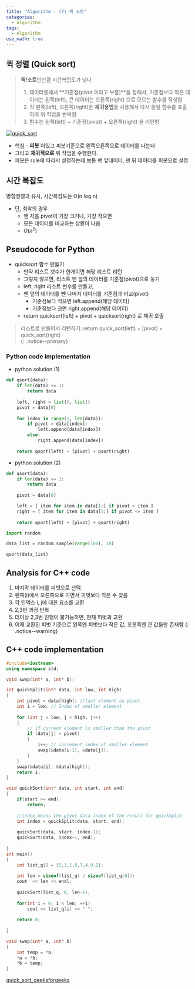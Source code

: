 ```yaml
---
title: "Algorithm - (7) 퀵 소트"
categories:
  - Algorithm
tags:
  - Algorithm
use_math: true
---
```


## 퀵 정렬 (Quick sort)  
> **퀵!소트**인만큼 시간복잡도가 낮다    
> 1. 데이터중에서 **기준점(pivot 이라고 부름)**을 정해서, 기준점보다 작은 데이터는 왼쪽(left), 큰 데이터는 오른쪽(right) 으로 모으는 함수를 작성함  
> 2. 각 왼쪽(left), 오른쪽(right)은 **재귀용법**을 사용해서 다시 동일 함수를 호출하여 위 작업을 반복함  
> 3. 함수는 왼쪽(left) + 기준점(pivot) + 오른쪽(right) 을 리턴함  


[![quick_sort](https://upload.wikimedia.org/wikipedia/commons/thumb/a/af/Quicksort-diagram.svg/800px-Quicksort-diagram.svg.png)](https://en.wikipedia.org/wiki/Quicksort)



* 핵심 - **피봇** 이있고 피봇기준으로 왼쪽오른쪽으로 데이터를 나눈다    
* 그리고 **재귀적으로** 위 작업을 수행한다.  
* 피봇은 rule에 따라서 설정하는데 보통 맨 앞데이터, 맨 뒤 데이터를 피봇으로 설정  


## 시간 복잡도

병합정렬과 유사, 시간복잡도는 O(n log n)  
  - 단, 최악의 경우   
    - 맨 처음 pivot이 가장 크거나, 가장 작으면  
    - 모든 데이터를 비교하는 상황이 나옴  
    - $O(n^2)$  

## Pseudocode for Python

* quicksort 함수 만들기  
  - 만약 리스트 갯수가 한개이면 해당 리스트 리턴  
  - 그렇지 않으면, 리스트 맨 앞의 데이터를 기준점(pivot)으로 놓기  
  - left, right 리스트 변수를 만들고,  
  - 맨 앞의 데이터를 뺀 나머지 데이터를 기준점과 비교(pivot)  
    - 기준점보다 작으면 left.append(해당 데이터)  
    - 기준점보다 크면 right.append(해당 데이터)  
  - return quicksort(left) + pivot + quicksort(right) 로 재귀 호출  
> 리스트로 만들어서 리턴하기: return quick_sort(left) + [pivot] + quick_sort(right)  
{: .notice--primary}

### Python code implementation

* python solution (1)

```python
def qsort(data):
    if len(data) <= 1:
        return data
    
    left, right = list(), list()
    pivot = data[0]
    
    for index in range(1, len(data)):
        if pivot > data[index]:
            left.append(data[index])
        else:
            right.append(data[index])
    
    return qsort(left) + [pivot] + qsort(right)
```

* python solution (2)

```python
def qsort(data):
    if len(data) <= 1:
        return data
    
    pivot = data[0]

    left = [ item for item in data[1:] if pivot > item ]
    right = [ item for item in data[1:] if pivot <= item ]
    
    return qsort(left) + [pivot] + qsort(right)
```

```python
import random

data_list = random.sample(range(100), 10)

qsort(data_list)
```
## Analysis for C++ code 
1. 마지막 데이터를 피벗으로 선택
2. 왼쪽(i)에서 오른쪽으로 가면서 피벗보다 작은 수 찾음
3. 각 인덱스 i, j에 대한 요소를 교환
4. 2,3번 과정 반복
5. 더이상 2,3번 진행이 불가능하면, 현재 피벗과 교환
6. 이제 교환된 피벗 기준으로 왼쪽엔 피벗보다 작은 값, 오른쪽엔 큰 값들만 존재함
{: .notice--warning}

## C++ code implementation  
```cpp
#include<iostream>
using namespace std;

void swap(int* a, int* b);

int quickSplit(int* data, int low, int high)  
{  
    int pivot = data[high]; //last element as pivot
    int i = low; // Index of smaller element
    
    for (int j = low; j < high; j++)
    {
        // If current element is smaller than the pivot
        if (data[j] < pivot)
        {
            i++; // increment index of smaller element
            swap(&data[i-1], &data[j]);
        }
    }
    swap(&data[i], &data[high]);
    return i;
}

void quickSort(int* data, int start, int end)
{
	if(start >= end)
		return;
	
	//index means the pivot data index of the result for quickSplit 
	int index = quickSplit(data, start, end); 
	
	quickSort(data, start, index-1);
	quickSort(data, index+1, end);
	
}
int main()
{
	int list_q[] = {5,3,1,8,7,4,9,2};
	
	int len = sizeof(list_q) / sizeof(list_q[0]);
	cout  << len << endl;
		
	quickSort(list_q, 0, len-1);
	
	for(int i = 0; i < len; ++i)
		cout << list_q[i] << " ";
		
	return 0;
	
}

void swap(int* a, int* b)  
{  
    int temp = *a;  
    *a = *b;  
    *b = temp;  
}
```

[quick_sort_geeksforgeeks](https://www.geeksforgeeks.org/quick-sort/)
